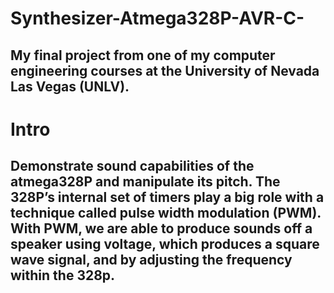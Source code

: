 # Synthesizer-Atmega328P-AVR-C-
## My final project from one of my computer engineering courses at the University of Nevada Las Vegas (UNLV).

# Intro
## Demonstrate sound capabilities of the atmega328P and manipulate its pitch. The 328P’s internal set of timers play a big role with a technique called pulse width modulation (PWM). With PWM, we are able to produce sounds off a speaker using voltage, which produces a square wave signal, and by adjusting the frequency within the 328p.



